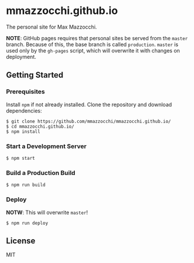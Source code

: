 # mmazzocchi.github.io
The personal site for Max Mazzocchi.

**NOTE**: GitHub pages requires that personal sites be served from the `master`
branch. Because of this, the base branch is called `production`. `master` is
used only by the `gh-pages` script, which will overwrite it with changes on
deployment.

## Getting Started
### Prerequisites
Install `npm` if not already installed.
Clone the repository and download dependencies:

```
$ git clone https://github.com/mmazzocchi/mmazzocchi.github.io/
$ cd mmazzocchi.github.io/
$ npm install
```

### Start a Development Server
```
$ npm start
```

### Build a Production Build
```
$ npm run build
```

### Deploy
**NOTW**: This will overwrite `master`!
```
$ npm run deploy
```

## License
MIT
